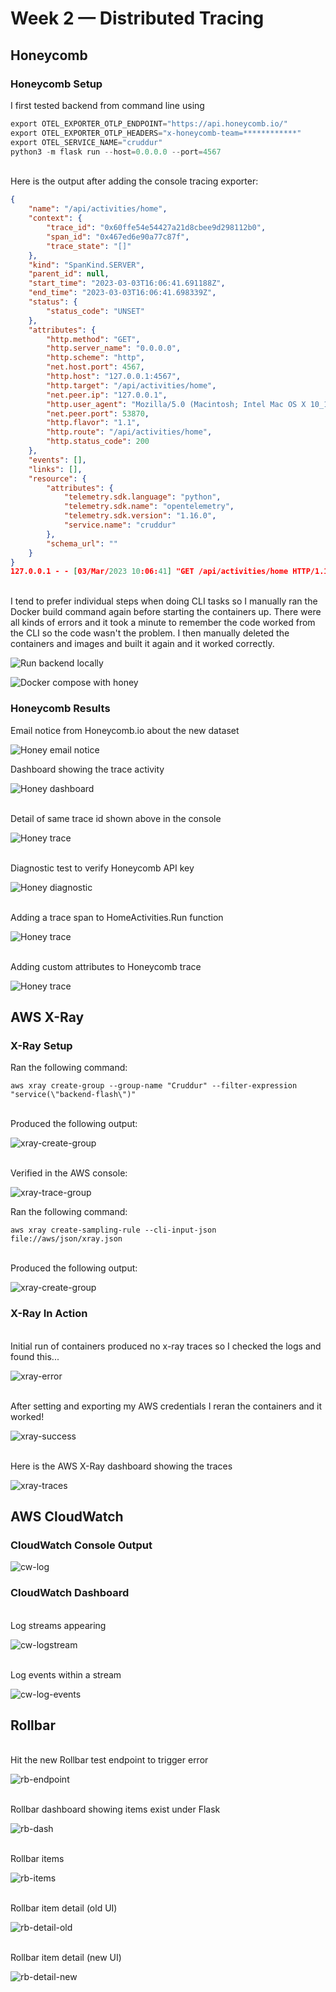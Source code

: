 # Week 2 — Distributed Tracing

## Honeycomb

### Honeycomb Setup

I first tested backend from command line using

```python
export OTEL_EXPORTER_OTLP_ENDPOINT="https://api.honeycomb.io/"
export OTEL_EXPORTER_OTLP_HEADERS="x-honeycomb-team=************"
export OTEL_SERVICE_NAME="cruddur"
python3 -m flask run --host=0.0.0.0 --port=4567
```

<br/>Here is the output after adding the console tracing exporter:

```json
{
    "name": "/api/activities/home",
    "context": {
        "trace_id": "0x60ffe54e54427a21d8cbee9d298112b0",
        "span_id": "0x467ed6e90a77c87f",
        "trace_state": "[]"
    },
    "kind": "SpanKind.SERVER",
    "parent_id": null,
    "start_time": "2023-03-03T16:06:41.691188Z",
    "end_time": "2023-03-03T16:06:41.698339Z",
    "status": {
        "status_code": "UNSET"
    },
    "attributes": {
        "http.method": "GET",
        "http.server_name": "0.0.0.0",
        "http.scheme": "http",
        "net.host.port": 4567,
        "http.host": "127.0.0.1:4567",
        "http.target": "/api/activities/home",
        "net.peer.ip": "127.0.0.1",
        "http.user_agent": "Mozilla/5.0 (Macintosh; Intel Mac OS X 10_15_7) AppleWebKit/605.1.15 (KHTML, like Gecko) Version/16.3 Safari/605.1.15",
        "net.peer.port": 53870,
        "http.flavor": "1.1",
        "http.route": "/api/activities/home",
        "http.status_code": 200
    },
    "events": [],
    "links": [],
    "resource": {
        "attributes": {
            "telemetry.sdk.language": "python",
            "telemetry.sdk.name": "opentelemetry",
            "telemetry.sdk.version": "1.16.0",
            "service.name": "cruddur"
        },
        "schema_url": ""
    }
}
127.0.0.1 - - [03/Mar/2023 10:06:41] "GET /api/activities/home HTTP/1.1" 200 -
```

<br/>I tend to prefer individual steps when doing CLI tasks so I manually ran the Docker build command again before starting the containers up. There were all kinds of errors and it took a minute to remember the code worked from the CLI so the code wasn't the problem. I then manually deleted the containers and images and built it again and it worked correctly.

![Run backend locally](assets/cruddur-wk2-dkr-honey1.png)

![Docker compose with honey](assets/cruddur-wk2-dkr-honey2.png)

### Honeycomb Results

Email notice from Honeycomb.io about the new dataset

![Honey email notice](assets/cruddur-wk2-dkr-honey3.jpeg)

Dashboard showing the trace activity

![Honey dashboard](assets/cruddur-wk2-dkr-honey4.png)

<br/>Detail of same trace id shown above in the console

![Honey trace](assets/cruddur-wk2-dkr-honey5.png)

<br/>Diagnostic test to verify Honeycomb API key

![Honey diagnostic](assets/cruddur-wk2-dkr-honey6.png)

<br/>Adding a trace span to HomeActivities.Run function

![Honey trace](assets/cruddur-wk2-dkr-honey7.png)

<br/>Adding custom attributes to Honeycomb trace

![Honey trace](assets/cruddur-wk2-dkr-honey8.png)

## AWS X-Ray

### X-Ray Setup

Ran the following command:

```shell
aws xray create-group --group-name "Cruddur" --filter-expression "service(\"backend-flash\")"
```

<br/>Produced the following output:

![xray-create-group](assets/cruddur-wk2-xray-create-group.png)

<br/>Verified in the AWS console:

![xray-trace-group](assets/cruddur-wk2-xray-trace-group.png)

Ran the following command:

```shell
aws xray create-sampling-rule --cli-input-json file://aws/json/xray.json
```

<br/>Produced the following output:

![xray-create-group](assets/cruddur-wk2-xray-create-sampling-rule.png)

### X-Ray In Action

<br/>Initial run of containers produced no x-ray traces so I checked the logs and found this...

![xray-error](assets/cruddur-wk2-xray-error.png)

<br/>After setting and exporting my AWS credentials I reran the containers and it worked!

![xray-success](assets/cruddur-wk2-xray-success.png)

<br/>Here is the AWS X-Ray dashboard showing the traces

![xray-traces](assets/cruddur-wk2-xray-traces.png)

## AWS CloudWatch

### CloudWatch Console Output

![cw-log](assets/cruddur-wk2-cw-log.png)

### CloudWatch Dashboard

<br/>Log streams appearing

![cw-logstream](assets/cruddur-wk2-cw-logstream.png)

<br/>Log events within a stream

![cw-log-events](assets/cruddur-wk2-cw-log-events.png)

## Rollbar

<br/>Hit the new Rollbar test endpoint to trigger error

![rb-endpoint](assets/cruddur-wk2-rb-endpoint.png)

<br/>Rollbar dashboard showing items exist under Flask

![rb-dash](assets/cruddur-wk2-rb-dash.png)

<br/>Rollbar items

![rb-items](assets/cruddur-wk2-rb-items.png)

<br/>Rollbar item detail (old UI)

![rb-detail-old](assets/cruddur-wk2-rb-detail-old.png)

<br/>Rollbar item detail (new UI)

![rb-detail-new](assets/cruddur-wk2-rb-detail-new.png)
